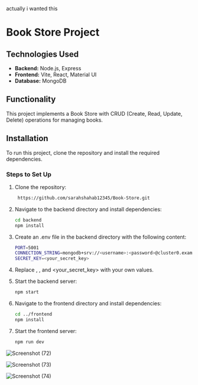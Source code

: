 actually i wanted this

# Book Store Project

## Technologies Used

- **Backend:** Node.js, Express
- **Frontend:** Vite, React, Material UI
- **Database:** MongoDB

## Functionality

This project implements a Book Store with CRUD (Create, Read, Update, Delete) operations for managing books.

## Installation

To run this project, clone the repository and install the required dependencies.

### Steps to Set Up

1. Clone the repository:
   ```bash
    https://github.com/sarahshahab12345/Book-Store.git

2. Navigate to the backend directory and install dependencies:
    ```bash
   cd backend
   npm install 

3. Create an .env file in the backend directory with the following content:
     ```bash
   PORT=5001
   CONNECTION_STRING=mongodb+srv://<username>:<password>@cluster0.example.mongodb.net/Express_API
   SECRET_KEY=<your_secret_key>

4. Replace <username>, <password>, and <your_secret_key> with your own values.

5. Start the backend server:
     ```bash
     npm start

6. Navigate to the frontend directory and install dependencies:
      ```bash
    cd ../frontend
    npm install

7. Start the frontend server:
   ```bash
   npm run dev

![Screenshot (72)](https://github.com/user-attachments/assets/de3e7869-780b-45c7-a01b-e813ad90df2b)

![Screenshot (73)](https://github.com/user-attachments/assets/2c4118b1-95f2-413d-bea7-18ce3ec2b399)

![Screenshot (74)](https://github.com/user-attachments/assets/abc51fd2-2635-41d6-998b-b0dc7cd6f518)


